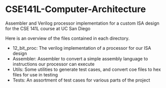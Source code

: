 # CSE141L-Computer-Architecture
Assembler and Verilog processor implementation for a custom ISA design for the CSE 141L course at UC San Diego

Here is an overview of the files contained in each directory.
* 12_bit_proc: The verilog implementation of a processor for our ISA design
* Assembler: Assembler to convert a simple assembly language to instructions our processor can execute
* Utils: Some utilities to generate test cases, and convert coe files to hex files for use in testing
* Tests: An assortment of test cases for various parts of the project
